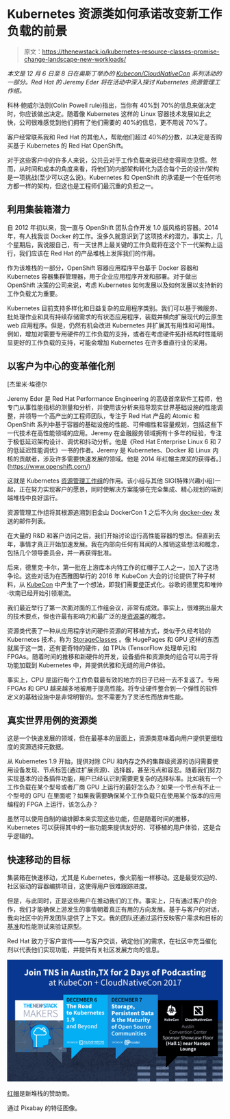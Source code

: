 # Kubernetes 资源类如何承诺改变新工作负载的前景

> 原文：<https://thenewstack.io/kubernetes-resource-classes-promise-change-landscape-new-workloads/>

*本文是 12 月 6 日至 8 日在奥斯丁举办的 [Kubecon/CloudNativeCon](http://events.linuxfoundation.org/events/kubecon-and-cloudnativecon-north-america) 系列活动的一部分。Red Hat 的 Jeremy Eder 将在活动中深入探讨 Kubernetes 资源管理工作组。*

科林·鲍威尔法则(Colin Powell rule)指出，当你有 40%到 70%的信息来做决定时，你应该做出决定。随着像 Kubernetes 这样的 Linux 容器技术发展如此之快，公司很难感觉到他们拥有了他们需要的 40%的信息，更不用说 70%了。

客户经常联系我和 Red Hat 的其他人，帮助他们超过 40%的分数，以决定是否购买基于 Kubernetes 的 Red Hat OpenShift。

对于这些客户中的许多人来说，公共云对于工作负载来说已经变得司空见惯。然而，从时间和成本的角度来看，将他们的内部架构转化为适合每个云的设计/架构是一项挑战(至少可以这么说)。Kubernetes 和 OpenShift 的承诺是一个在任何地方都一样的架构，但这也是工程师们最沉重的负担之一。

## 利用集装箱潜力

自 2012 年初以来，我一直与 OpenShift 团队合作开发 1.0 版风格的容器。2014 年，有人找我谈 Docker 的工作。没多久就意识到了这项技术的潜力。事实上，几个星期后，我说服自己，有一天世界上最关键的工作负载将在这个下一代架构上运行，我们应该在 Red Hat 的产品堆栈上发挥我们的作用。

作为该堆栈的一部分，OpenShift 容器应用程序平台基于 Docker 容器和 Kubernetes 容器集群管理器，用于企业应用程序开发和部署。对于做出 OpenShift 决策的公司来说，考虑 Kubernetes 如何发展以及如何发展以支持新的工作负载尤为重要。

Kubernetes 目前支持多样化和日益复杂的应用程序类别。我们可以基于微服务、批处理作业和具有持续存储需求的有状态应用程序，装载并横向扩展现代的云原生 web 应用程序。但是，仍然有机会改进 Kubernetes 并扩展其有用性和可用性。例如，增加对需要专用硬件的工作负载的支持，或者在考虑硬件拓扑结构时性能明显更好的工作负载的支持，可能会增加 Kubernetes 在许多垂直行业的采用。

## 以客户为中心的变革催化剂

 [杰里米·埃德尔

Jeremy Eder 是 Red Hat Performance Engineering 的高级首席软件工程师，他专门从事性能指标的测量和分析，并使用该分析来指导现实世界基础设施的性能调整，并领导一个高产出的工程师团队，专注于 Red Hat 产品的 Atomic 和 OpenShift 系列中基于容器的基础设施的性能、可伸缩性和容量规划，包括这些下一代技术在高性能领域的应用。Jeremy 在金融服务领域拥有十多年的经验，专注于极低延迟架构设计、调优和抖动分析。他是《Red Hat Enterprise Linux 6 和 7 的低延迟性能调优》一书的作者。Jeremy 是 Kubernetes、Docker 和 Linux 内核的贡献者，涉及许多需要快速发展的领域。他是 2014 年红帽主席奖的获得者。](https://www.openshift.com/) 

这就是 Kubernetes [资源管理工作组](http://blog.kubernetes.io/2017/09/introducing-resource-management-working.html)的作用。该小组与其他 SIG(特殊兴趣小组)一起，正在努力实现客户的愿景，同时使解决方案能够在完全集成、精心规划的端到端堆栈中良好运行。

资源管理工作组将其根源追溯到旧金山 DockerCon 1 之后不久向 [docker-dev](https://groups.google.com/forum/#!msg/docker-dev/xR_SexGtrug/vuHIy8TjRJ4J) 发送的邮件列表。

在大量的 R&D 和客户访问之后，我们开始讨论运行高性能容器的想法。但直到去年，事情才真正开始加速发展。我在内部向任何有耳闻的人推销这些想法和概念，包括几个领导委员会，并一再获得批准。

后来，德里克·卡尔，第一批在上游库本内特工作的红帽子工人之一，加入了这场争论。这些对话为在西雅图举行的 2016 年 KubeCon 大会的讨论提供了种子材料，从 [KubeCon](http://events.linuxfoundation.org/events/kubecon-and-cloudnativecon-north-america) 中产生了一个想法，即我们需要[使](https://groups.google.com/forum/#!msg/kubernetes-dev/Sb0VlXOM8eQ/La3YCe2-CgAJ)正式化。谷歌的德里克和唯帅·坎南已经开始引领潮流。

我们最近举行了第一次面对面的工作组会议，非常有成效。事实上，很难挑出最大的技术要点，但也许最有影响力和最广泛的是[资源类](https://github.com/vikaschoudhary16/community/blob/53c2a804aa6fc936baa2bf35e854c62737b58dba/contributors/design-proposals/resource-class.md)的概念。

资源类代表了一种从应用程序访问硬件资源的可移植方式，类似于久经考验的 Kubernetes 技术，称为 [StorageClasses](http://blog.kubernetes.io/2017/03/dynamic-provisioning-and-storage-classes-kubernetes.html) 。像 HugePages 和 GPU 这样的东西就属于这一类，还有更奇特的硬件，如 TPUs (TensorFlow 处理单元)和 FPGAs。随着时间的推移和新硬件的开发，设备插件和资源类的组合可以用于将功能加载到 Kubernetes 中，并提供优雅和无缝的用户体验。

事实上，CPU 是运行每个工作负载最有效的地方的日子已经一去不复返了。专用 FPGAs 和 GPU 越来越多地被用于提高性能。将专业硬件整合到一个弹性的软件定义的基础设施中是非常明智的。您不需要为了灵活性而放弃性能。

## 真实世界用例的资源类

这是一个快速发展的领域，但在最基本的层面上，资源类意味着向用户提供更细粒度的资源选择元数据。

从 Kubernetes 1.9 开始，提供对除 CPU 和内存之外的集群级资源的访问需要使用设备发现、节点标签(通过扩展资源)、选择器，甚至污点和容忍。随着我们努力实现基本的设备插件功能，用户已经认识到需要更复杂的选择标准。比如我有一个工作负载在某个型号或者厂商 GPU 上运行的最好怎么办？如果一个节点有不止一个型号的 GPU 在里面呢？如果我需要确保某个工作负载只在使用某个版本的应用编程的 FPGA 上运行，该怎么办？

虽然可以使用自制的编排脚本来实现这些功能，但是随着时间的推移，Kubernetes 可以获得其中的一些功能来提供友好的、可移植的用户体验，这是合乎逻辑的。

## 快速移动的目标

集装箱在快速移动，尤其是 Kubernetes，像火箭船一样移动。这是最受欢迎的、社区驱动的容器编排项目，这使得用户很难跟踪进度。

但是，与此同时，正是这些用户在推动我们的工作。事实上，只有通过客户的合作，我们才能确保上游发生的事情朝着真正有用的方向发展。基于与客户的对话，我向社区中的开发团队提供了上下文。我的团队还通过运行反映客户需求和目标的[基准](https://stacresearch.com/news/2017/10/31/NVDA171018)和性能测试来验证原型。

Red Hat 致力于客户宣传——与客户交谈，确定他们的需求，在社区中充当催化剂以代表他们实现功能，并提供有关社区发展方向的信息。

![](img/abd40672eff2baf60fc4b155b08a5092.png)

[红帽](https://www.openshift.com/)是新堆栈的赞助商。

通过 Pixabay 的特征图像。

<svg xmlns:xlink="http://www.w3.org/1999/xlink" viewBox="0 0 68 31" version="1.1"><title>Group</title> <desc>Created with Sketch.</desc></svg>